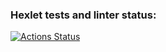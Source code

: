 ### Hexlet tests and linter status:
[![Actions Status](https://github.com/darya448/frontend-project-lvl2/workflows/hexlet-check/badge.svg)](https://github.com/darya448/frontend-project-lvl2/actions)